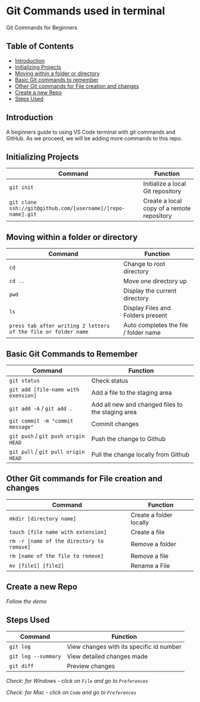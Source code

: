 # Git Commands used in terminal

Git Commands for Beginners

## Table of Contents

- [Introduction](#introduction)
- [Initializing Projects](#initializingprojects)
- [Moving within a folder or directory](#mov)
- [Basic Git commands to remember](#details)
- [Other Git commands for File creation and changes](#other)
- [Create a new Repo](#create)
- [Steps Used](#inspection)

## Introduction

A beginners guide to using VS Code terminal with git commands and GitHub. As we proceed, we will be adding more commands to this repo.

## Initializing Projects

| Command                                                     | Function                                   |
| ----------------------------------------------------------- | ------------------------------------------ |
| `git init`                                                  | Initialize a local Git repository          |
| `git clone ssh://git@github.com/[username]/[repo-name].git` | Create a local copy of a remote repository |

## Moving within a folder or directory

| Command                                                        | Function                              |
| -------------------------------------------------------------- | ------------------------------------- |
| `cd`                                                           | Change to root directory              |
| `cd ..`                                                        | Move one directory up                 |
| `pwd`                                                          | Display the current directory         |
| `ls`                                                           | Display Files and Folders present     |
| `press tab after writing 2 letters of the file or folder name` | Auto completes the file / folder name |

## Basic Git Commands to Remember

| Command                             | Function                                          |
| ----------------------------------- | ------------------------------------------------- |
| `git status`                        | Check status                                      |
| `git add [file-name with exension]` | Add a file to the staging area                    |
| `git add -A` / `git add .`          | Add all new and changed files to the staging area |
| `git commit -m "commit message"`    | Commit changes                                    |
| `git push` / `git push origin HEAD` | Push the change to Github                         |
| `git pull` / `git pull origin HEAD` | Pull the change locally from Github               |

## Other Git commands for File creation and changes

| Command                                   | Function                |
| ----------------------------------------- | ----------------------- |
| `mkdir [directory name]`                  | Create a folder locally |
| `touch [file name with extension]`        | Create a file           |
| `rm -r [name of the directory to remove]` | Remove a folder         |
| `rm [name of the file to remove]`         | Remove a file           |
| `mv [file1] [file2]`                      | Rename a File           |

## Create a new Repo

_Follow the demo_

## Steps Used

| Command             | Function                                 |
| ------------------- | ---------------------------------------- |
| `git log`           | View changes with its specific id number |
| `git log --summary` | View detailed changes made               |
| `git diff `         | Preview changes                          |

_Check: for Windows - click on `File` and go to `Preferences`_

_Check: for Mac - click on `Code` and go to `Preferences`_

